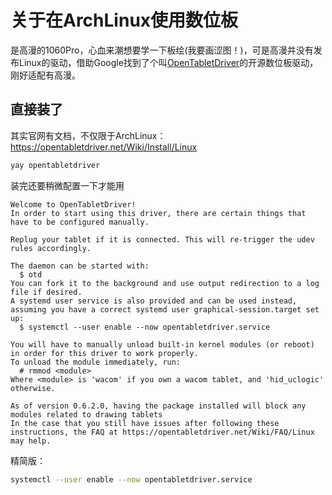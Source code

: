 # 关于在ArchLinux使用数位板

是高漫的1060Pro，心血来潮想要学一下板绘(我要画涩图！)，可是高漫并没有发布Linux的驱动，借助Google找到了个叫[OpenTabletDriver](https://opentabletdriver.net)的开源数位板驱动，刚好适配有高漫。


## 直接装了

其实官网有文档，不仅限于ArchLinux： https://opentabletdriver.net/Wiki/Install/Linux

```bash
yay opentabletdriver
```

装完还要稍微配置一下才能用

```
Welcome to OpenTabletDriver!
In order to start using this driver, there are certain things that have to be configured manually.

Replug your tablet if it is connected. This will re-trigger the udev rules accordingly.

The daemon can be started with:
  $ otd
You can fork it to the background and use output redirection to a log file if desired.
A systemd user service is also provided and can be used instead, assuming you have a correct systemd user graphical-session.target set up:
  $ systemctl --user enable --now opentabletdriver.service

You will have to manually unload built-in kernel modules (or reboot) in order for this driver to work properly.
To unload the module immediately, run:
  # rmmod <module>
Where <module> is 'wacom' if you own a wacom tablet, and 'hid_uclogic' otherwise.

As of version 0.6.2.0, having the package installed will block any modules related to drawing tablets
In the case that you still have issues after following these instructions, the FAQ at https://opentabletdriver.net/Wiki/FAQ/Linux may help.
```


精简版：

```bash
systemctl --user enable --now opentabletdriver.service
```